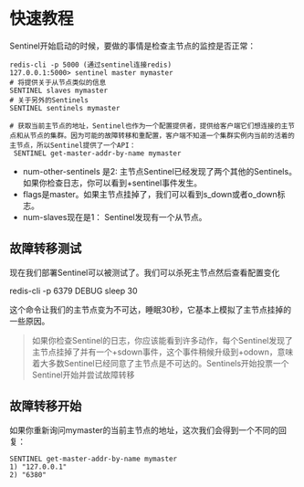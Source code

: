 # 快速教程

Sentinel开始启动的时候，要做的事情是检查主节点的监控是否正常：

```
redis-cli -p 5000 (通过sentinel连接redis)
127.0.0.1:5000> sentinel master mymaster
# 将提供关于从节点类似的信息
SENTINEL slaves mymaster
# 关于另外的Sentinels
SENTINEL sentinels mymaster

# 获取当前主节点的地址，Sentinel也作为一个配置提供者，提供给客户端它们想连接的主节点和从节点的集群。因为可能的故障转移和重配置，客户端不知道一个集群实例内当前的活着的主节点，所以Sentinel提供了一个API：
 SENTINEL get-master-addr-by-name mymaster
```

- num-other-sentinels 是2: 主节点Sentinel已经发现了两个其他的Sentinels。如果你检查日志，你可以看到+sentinel事件发生。
- flags是master。如果主节点挂掉了，我们可以看到s_down或者o_down标志。
- num-slaves现在是1： Sentinel发现有一个从节点。

## 故障转移测试

现在我们部署Sentinel可以被测试了。我们可以杀死主节点然后查看配置变化

redis-cli -p 6379 DEBUG sleep 30

这个命令让我们的主节点变为不可达，睡眠30秒，它基本上模拟了主节点挂掉的一些原因。

>如果你检查Sentinel的日志，你应该能看到许多动作，每个Sentinel发现了主节点挂掉了并有一个+sdown事件，这个事件稍候升级到+odown，意味着大多数Sentinel已经同意了主节点是不可达的。Sentinels开始投票一个Sentinel开始并尝试故障转移

## 故障转移开始

如果你重新询问mymaster的当前主节点的地址，这次我们会得到一个不同的回复：

```
SENTINEL get-master-addr-by-name mymaster
1) "127.0.0.1"
2) "6380"
```